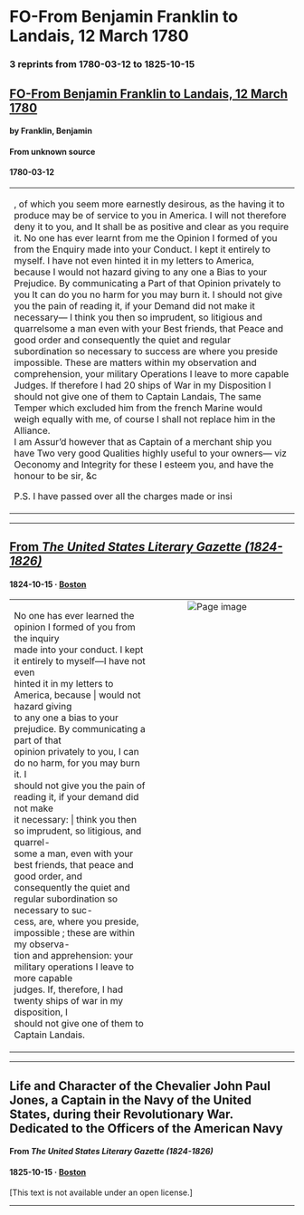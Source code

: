 
# FO-From Benjamin Franklin to Landais, 12 March 1780

### 3 reprints from 1780-03-12 to 1825-10-15

## [FO-From Benjamin Franklin to Landais, 12 March 1780](https://founders.archives.gov/documents/Franklin/01-32-02-0048)

#### by Franklin, Benjamin

#### From unknown source

#### 1780-03-12

<table style="width: 100%;"><tr><td style="width: 50%">

, of which you seem more earnestly desirous, as the having it to produce may be of service to you in America. I will not therefore deny it to you, and It shall be as positive and clear as you require it. No one has ever learnt from me the Opinion I formed of you from the Enquiry made into your Conduct. I kept it entirely to myself. I have not even hinted it in my letters to America, because I would not hazard giving to any one a Bias to your Prejudice. By communicating a Part of that Opinion privately to you It can do you no harm for you may burn it. I should not give you the pain of reading it, if your Demand did not make it necessary— I think you then so imprudent, so litigious and quarrelsome a man even with your Best friends, that Peace and good order and consequently the quiet and regular subordination so necessary to success are where you preside impossible. These are matters within my observation and comprehension, your military Operations I leave to more capable Judges. If therefore I had 20 ships of War in my Disposition I should not give one of them to Captain Landais, The same Temper which excluded him from the french Marine would weigh equally with me, of course I shall not replace him in the Alliance.  
I am Assur’d however that as Captain of a merchant ship you have Two very good Qualities highly useful to your owners— viz Oeconomy and Integrity for these I esteem you, and have the honour to be sir, &amp;c  
  
P.S. I have passed over all the charges made or insi
</td></tr></table>

---

## [From _The United States Literary Gazette (1824-1826)_](https://archive.org/details/sim_united-states-literary-gazette_1824-10-15_3_2/page/n13/mode/1up?view=theater)

#### 1824-10-15 &middot; [Boston](http://dbpedia.org/resource/Boston)

<table style="width: 100%;"><tr><td style="width: 50%">

  
  
No one has ever learned the opinion I formed of you from the inquiry  
made into your conduct. I kept it entirely to myself—I have not even  
hinted it in my letters to America, because | would not hazard giving  
to any one a bias to your prejudice. By communicating a part of that  
opinion privately to you, I can do no harm, for you may burn it. I  
should not give you the pain of reading it, if your demand did not make  
it necessary: | think you then so imprudent, so litigious, and quarrel-  
some a man, even with your best friends, that peace and good order, and  
consequently the quiet and regular subordination so necessary to suc-  
cess, are, where you preside, impossible ; these are within my observa-  
tion and apprehension: your military operations I leave to more capable  
judges. If, therefore, I had twenty ships of war in my disposition, I  
should not give one of them to Captain Landais.
</td><td style="width: 50%; max-height: 75%; margin: auto; display: block;">
<img alt="Page image" src="https://iiif.archive.org/iiif/sim_united-states-literary-gazette_1824-10-15_3_2&#0036;13/pct:14.196833,23.832615,64.988688,16.882184/600,/0/default.jpg"/>
</td>
</tr></table>

---

## Life and Character of the Chevalier John Paul Jones, a Captain in the Navy of the United States, during their Revolutionary War. Dedicated to the Officers of the American Navy

#### From _The United States Literary Gazette (1824-1826)_

#### 1825-10-15 &middot; [Boston](http://dbpedia.org/resource/Boston)

[This text is not available under an open license.]

---

